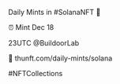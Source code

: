 Daily Mints in #SolanaNFT 🚀

⏰ Mint Dec 18

23UTC @BuildoorLab

🔗 thunft.com/daily-mints/solana

#NFTCollections